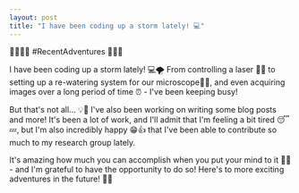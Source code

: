 ```yaml
---
layout: post
title: "I have been coding up a storm lately! 💻"
---
```



🎉👨‍💻🔬 #RecentAdventures 🌟🤖🌱

I have been coding up a storm lately! 💻🌪️ From controlling a laser 🔴🔫 to setting up a re-watering system for our microscope🌿💦, and even acquiring images over a long period of time ⏰ - I've been keeping busy!

But that's not all... 💡📝 I've also been working on writing some blog posts and more! It's been a lot of work, and I'll admit that I'm feeling a bit tired 😴💤, but I'm also incredibly happy 😁👍 that I've been able to contribute so much to my research group lately.

It's amazing how much you can accomplish when you put your mind to it 💪🧠 - and I'm grateful to have the opportunity to do so! Here's to more exciting adventures in the future! 🚀🌟 
